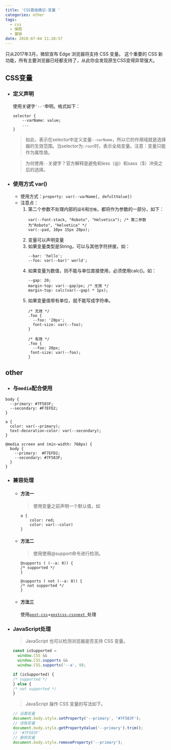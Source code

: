 ```yaml
---
title: 'CSS晋级摘记-变量 '
categories: other
tags:
  - css
  - 编程
  - 基础
date: 2018-07-04 11:28:57
---
```

只从2017年3月，微软宣布 Edge 浏览器将支持 CSS 变量。
这个重要的 CSS 新功能，所有主要浏览器已经都支持了，从此你会发现原生CSS变得异常强大。
<!-- more-->
## CSS变量

- ### 定义声明
    使用关键字`'--'`申明。格式如下：
    ```
    selector {
        --varName: value;
        ...
    }
    ```
    > 如此，表示在selector中定义变量`--varName`，所以它的作用域就是选择器的生效范围。当selector为`:root`时，表示全局变量。注意：变量只能作为属性值。
    
    > 为何使用`--`关键字？官方解释是避免和less（@）和sass（$）冲突之后的选择。

- ### 使用方式 var()
    - 使用方式：`property: var(--varName[, defultValue])`
    - 注意点：
        1. 第二个参数不处理内部的`逗号`和`空格`，都将作为参数的一部分，如下：
            ```
            var(--font-stack, "Roboto", "Helvetica"); /* 第二参数为"Roboto", "Helvetica" */
            var(--pad, 10px 15px 20px);
            ```
        1. 变量可以声明变量
        1. 如果变量类型是String，可以与其他字符拼接，如：
            ```
            --bar: 'hello';
            --foo: var(--bar)' world';
            ```
        1. 如果变量为数值，则不能与单位直接使用，必须使用calc()。如：
            ```
            --gap: 20;
            margin-top: var(--gap)px; /* 无效 */
            margin-top: calc(var(--gap) * 1px);
            ```
        1. 如果变量值带有单位，就不能写成字符串。
            ```
            /* 无效 */
            .foo {
              --foo: '20px';
              font-size: var(--foo);
            }

            /* 有效 */
            .foo {
              --foo: 20px;
             font-size: var(--foo);
            }
            ```

## other

- ### 与`media`配合使用
```
body {
  --primary: #7F583F;
  --secondary: #F7EFD2;
}

a {
  color: var(--primary);
  text-decoration-color: var(--secondary);
}

@media screen and (min-width: 768px) {
  body {
    --primary:  #F7EFD2;
    --secondary: #7F583F;
  }
}
```

- ### 兼容处理
    - #### 方法一
        > 使用变量之前声明一个默认值，如
    
        ```
        a {
            color: red;
            color: var(--color)
        }
        ```
    - #### 方法二
        > 使用使用@support命令进行检测。
    
         ```
        @supports ( (--a: 0)) {
        /* supported */
        }
    
        @supports ( not (--a: 0)) {
        /* not supported */
        }
        ```
    - #### 方法三
        使用[`post-css`](https://github.com/postcss/postcss)+[`postcss-cssnext `](https://github.com/MoOx/postcss-cssnext)处理

- ### JavaScript处理
    > JavaScript 也可以检测浏览器是否支持 CSS 变量。

    ```js
    const isSupported =
      window.CSS &&
      window.CSS.supports &&
      window.CSS.supports('--a', 0);

    if (isSupported) {
    /* supported */
    } else {
    /* not supported */
    }
    ```

    > JavaScript 操作 CSS 变量的写法如下。

    ```js
    // 设置变量
    document.body.style.setProperty('--primary', '#7F583F');
    // 读取变量
    document.body.style.getPropertyValue('--primary').trim();
    // '#7F583F'
    // 删除变量
    document.body.style.removeProperty('--primary');
    ```
    
    
    